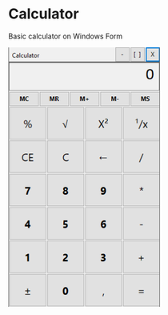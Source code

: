 # Calculator
Basic calculator on Windows Form

<img src="https://github.com/Erykalin1986/Calculator/raw/master/Calculator/images/app.png" alt="App" height="518">
